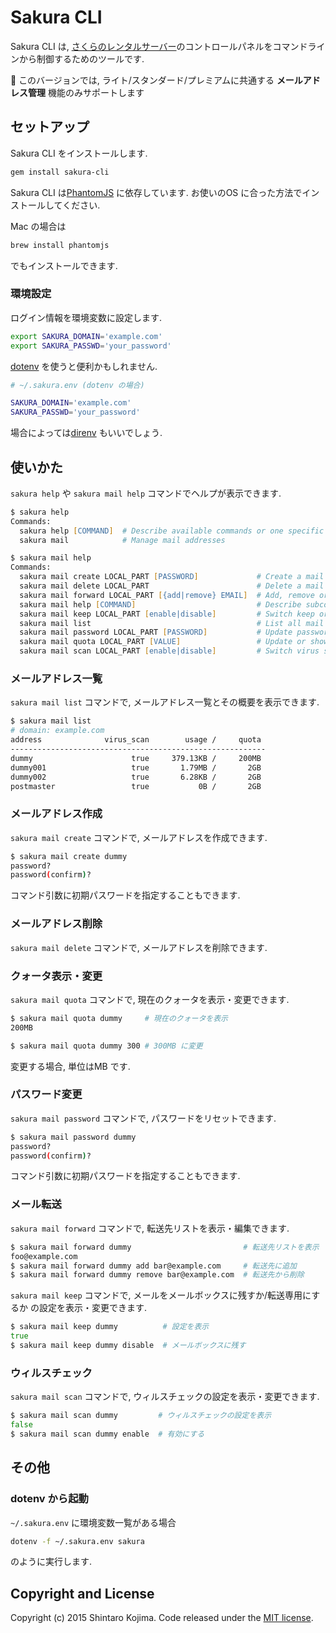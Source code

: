 # Sakura CLI

Sakura CLI は, [さくらのレンタルサーバー](http://www.sakura.ne.jp/)のコントロールパネルをコマンドラインから制御するためのツールです.

:construction: このバージョンでは, ライト/スタンダード/プレミアムに共通する **メールアドレス管理** 機能のみサポートします

## セットアップ

Sakura CLI をインストールします.

```zsh
gem install sakura-cli
```

Sakura CLI は[PhantomJS](http://phantomjs.org/download.html) に依存しています.
お使いのOS に合った方法でインストールしてください.

Mac の場合は

```zsh
brew install phantomjs
```

でもインストールできます.

### 環境設定

ログイン情報を環境変数に設定します.

```zsh
export SAKURA_DOMAIN='example.com'
export SAKURA_PASSWD='your_password'
```

[dotenv](https://github.com/bkeepers/dotenv) を使うと便利かもしれません.

```zsh
# ~/.sakura.env (dotenv の場合)

SAKURA_DOMAIN='example.com'
SAKURA_PASSWD='your_password'
```

場合によっては[direnv](https://github.com/zimbatm/direnv) もいいでしょう.


## 使いかた

```sakura help``` や ```sakura mail help``` コマンドでヘルプが表示できます.

```zsh
$ sakura help
Commands:
  sakura help [COMMAND]  # Describe available commands or one specific command
  sakura mail            # Manage mail addresses

$ sakura mail help
Commands:
  sakura mail create LOCAL_PART [PASSWORD]             # Create a mail address
  sakura mail delete LOCAL_PART                        # Delete a mail address
  sakura mail forward LOCAL_PART [{add|remove} EMAIL]  # Add, remove or show mail address(es) to forward
  sakura mail help [COMMAND]                           # Describe subcommands or one specific subcommand
  sakura mail keep LOCAL_PART [enable|disable]         # Switch keep or flush mails
  sakura mail list                                     # List all mail addresses of the domain
  sakura mail password LOCAL_PART [PASSWORD]           # Update password of a mail address
  sakura mail quota LOCAL_PART [VALUE]                 # Update or show quota of a mail address
  sakura mail scan LOCAL_PART [enable|disable]         # Switch virus scan
```

### メールアドレス一覧

```sakura mail list``` コマンドで, メールアドレス一覧とその概要を表示できます.

```zsh
$ sakura mail list
# domain: example.com
address              virus_scan        usage /     quota
---------------------------------------------------------
dummy                      true     379.13KB /     200MB
dummy001                   true       1.79MB /       2GB
dummy002                   true       6.28KB /       2GB
postmaster                 true           0B /       2GB
```

### メールアドレス作成

```sakura mail create``` コマンドで, メールアドレスを作成できます.

```zsh
$ sakura mail create dummy
password?
password(confirm)?
```

コマンド引数に初期パスワードを指定することもできます.

### メールアドレス削除

```sakura mail delete``` コマンドで, メールアドレスを削除できます.

### クォータ表示・変更

```sakura mail quota``` コマンドで, 現在のクォータを表示・変更できます.

```zsh
$ sakura mail quota dummy     # 現在のクォータを表示
200MB

$ sakura mail quota dummy 300 # 300MB に変更
```

変更する場合, 単位はMB です.

### パスワード変更

```sakura mail password``` コマンドで, パスワードをリセットできます.

```zsh
$ sakura mail password dummy
password?
password(confirm)?
```

コマンド引数に初期パスワードを指定することもできます.

### メール転送

```sakura mail forward``` コマンドで, 転送先リストを表示・編集できます.

```zsh
$ sakura mail forward dummy                         # 転送先リストを表示
foo@example.com
$ sakura mail forward dummy add bar@example.com     # 転送先に追加
$ sakura mail forward dummy remove bar@example.com  # 転送先から削除
```

```sakura mail keep``` コマンドで, メールをメールボックスに残すか/転送専用にするか の設定を表示・変更できます.

```zsh
$ sakura mail keep dummy          # 設定を表示
true
$ sakura mail keep dummy disable  # メールボックスに残す
```

### ウィルスチェック

```sakura mail scan``` コマンドで, ウィルスチェックの設定を表示・変更できます.

```zsh
$ sakura mail scan dummy         # ウィルスチェックの設定を表示
false
$ sakura mail scan dummy enable  # 有効にする
```

## その他

### dotenv から起動

```~/.sakura.env``` に環境変数一覧がある場合

```zsh
dotenv -f ~/.sakura.env sakura
```

のように実行します.


## Copyright and License

Copyright (c) 2015 Shintaro Kojima. Code released under the [MIT license](LICENSE).
